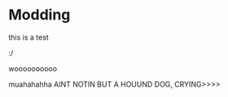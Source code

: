 Modding
=======
this is a test


:/

woooooooooo







muahahahha AINT NOTIN BUT A HOUUND DOG, CRYING>>>>